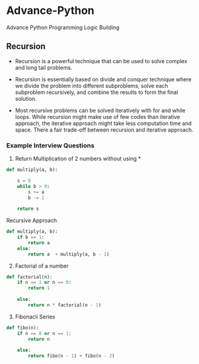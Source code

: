 # Advance-Python
Advance Python Programming Logic Building

## Recursion

- Recursion is a powerful technique that can be used to solve complex and long tail problems.

- Recursion is essentially based on divide and conquer technique where we divide the problem into different subproblems, solve each subproblem recursively, and combine the results to form the final solution.

- Most recursive problems can be solved iteratively with for and while loops. While recursion might make use of few codes than iterative approach, the iterative approach might take less computation time and space. There a fair trade-off between recursion and iterative approach.

### Example Interview Questions

1. Return Multiplication of 2 numbers without using * 

``` python
def multiply(a, b):

    s = 0
    while b > 0:
        s += a
        b -= 1
        
    return s
```

Recursive Approach

```python
def multiply(a, b):
    if b == 1:
        return a
    else:
        return a  + multiply(a, b - 1)

```

2. Factorial of a number

``` python
def factorial(n):
    if n == 1 or n == 0:
        return 1
    
    else:
        return n * factorial(n - 1)

```

3. Fibonacii Series

``` python
def fibo(n):
    if n == 0 or n == 1:
        return n
    
    else:
        return fibo(n - 1) + fibo(n - 2) 

```
